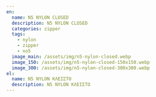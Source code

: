 ```yaml
---
en:
  name: N5 NYLON CLOSED
  description: N5 NYLON CLOSED
  categories: zipper
  tags:
    - nylon
    - zipper
    - no5
  image_main: /assets/img/n5-nylon-closed.webp
  image_150: /assets/img/n5-nylon-closed-150x150.webp
  image_300: /assets/img/n5-nylon-closed-300x300.webp
el:
  name: N5 NYLON ΚΛΕΙΣΤΟ
  description: N5 NYLON ΚΛΕΙΣΤΟ
---
```

